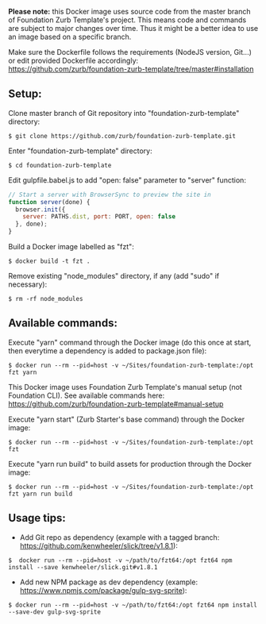 **Please note:** this Docker image uses source code from the master branch of Foundation Zurb Template's project. This means code and commands are subject to major changes over time. Thus it might be a better idea to use an image based on a specific branch.

Make sure the Dockerfile follows the requirements (NodeJS version, Git...) or edit provided Dockerfile accordingly: https://github.com/zurb/foundation-zurb-template/tree/master#installation

## Setup:
Clone master branch of Git repository into "foundation-zurb-template" directory:
```shell
$ git clone https://github.com/zurb/foundation-zurb-template.git
```

Enter "foundation-zurb-template" directory:
```shell
$ cd foundation-zurb-template
```

Edit gulpfile.babel.js to add "open: false" parameter to "server" function:
```js
// Start a server with BrowserSync to preview the site in
function server(done) {
  browser.init({
    server: PATHS.dist, port: PORT, open: false
  }, done);
}
```

Build a Docker image labelled as "fzt":
```shell
$ docker build -t fzt .
```

Remove existing "node_modules" directory, if any (add "sudo" if necessary):
```shell
$ rm -rf node_modules
```

## Available commands:
Execute "yarn" command through the Docker image (do this once at start, then everytime a dependency is added to package.json file):
```shell
$ docker run --rm --pid=host -v ~/Sites/foundation-zurb-template:/opt fzt yarn
```

This Docker image uses Foundation Zurb Template's manual setup (not Foundation CLI). See available commands here: https://github.com/zurb/foundation-zurb-template#manual-setup

Execute "yarn start" (Zurb Starter's base command) through the Docker image:
```shell
$ docker run --rm --pid=host -v ~/Sites/foundation-zurb-template:/opt fzt
```

Execute "yarn run build" to build assets for production through the Docker image:
```shell
$ docker run --rm --pid=host -v ~/Sites/foundation-zurb-template:/opt fzt yarn run build
```

## Usage tips: 
* Add Git repo as dependency (example with a tagged branch: https://github.com/kenwheeler/slick/tree/v1.8.1):
```shell
$  docker run --rm --pid=host -v ~/path/to/fzt64:/opt fzt64 npm install --save kenwheeler/slick.git#v1.8.1
```

* Add new NPM package as dev dependency (example: https://www.npmjs.com/package/gulp-svg-sprite):
```shell
$ docker run --rm --pid=host -v ~/path/to/fzt64:/opt fzt64 npm install --save-dev gulp-svg-sprite
```
